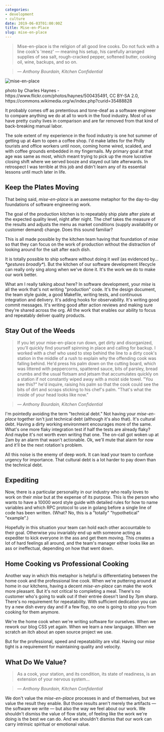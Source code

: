 ```yaml
---
categories:
- development
- culture
date: 2019-06-03T01:00:00Z
title: Mise-en-Place
slug: mise-en-place
---
```


>Mise-en-place is the religion of all good line cooks. Do not fuck with a line cook's 'meez' &mdash; meaning his setup, his carefully arranged supplies of sea salt, rough-cracked pepper, softened butter, cooking oil, wine, backups, and so on.

> <cite>&mdash; Anthony Bourdain, _Kitchen Confidential_</cite>

![mise-en-place](/images/20190604/1200px-Mise_en_place_for_hot_station.jpg)

<aside>photo by Charles Haynes - <a>https://www.flickr.com/photos/haynes/500435491</a>, CC BY-SA 2.0, <a>https://commons.wikimedia.org/w/index.php?curid=35488828</a></aside>


It probably comes off as pretentious and tone-deaf as a software engineer to compare anything we do at all to work in the food industry. Most of us have pretty cushy lives in comparison and are far removed from that kind of back-breaking manual labor.

The sole extent of my experience in the food industry is one hot summer of getting up at 4am to open a coffee shop. I'd make lattes for the Philly tourists and office workers until noon, coming home wired, scalded, and with coffee grounds embedded in my fingernails. My primary goal at that age was same as most, which meant trying to pick up the more lucrative closing shift where we served booze and stayed out late afterwards. In retrospect I was terrible at this job and didn't learn any of its essential lessons until much later in life.

## Keep the Plates Moving

That being said, _mise-en-place_ is an awesome metaphor for the day-to-day foundations of software engineering work.

The goal of the production kitchen is to repeatably ship plate after plate at the expected quality level, night after night. The chef takes the measure of the results and adjusts the menu as market conditions (supply availability or customer demand) change. Does this sound familiar?

This is all made possible by the kitchen team having that foundation of _mise_ so that they can focus on the work of production without the distraction of looking around for the salt after each dish.

It is totally possible to ship software without doing it _well_ (as evidenced by... _\*gestures broadly\*_). But the kitchen of our software development lifecycle can really only sing along when we've done it. It's the work we do to make our work better.

What am I really talking about here? In software development, your _mise_ is all the work that's not writing "production" code. It's the design document, the team style guide, a good Makefile, writing tests, and continuous integration and delivery. It's adding hooks for observability. It's writing good commit messages. It's writing good after action reviews and making sure they're shared across the org. All the work that enables our ability to focus and repeatably deliver quality products.


## Stay Out of the Weeds

> If you let your mise-en-place run down, get dirty and disorganized, you'll quickly find yourself spinning in place and calling for backup. I worked with a chef who used to step behind the line to a dirty cook's station in the middle of a rush to explain why the offending cook was falling behind. He'd press his palm down on the cutting board, which was littered with peppercorns, spattered sauce, bits of parsley, bread crumbs and the usual flotsam and jetsam that accumulates quickly on a station if not constantly wiped away with a moist side towel. "You see this?" he'd inquire, raising his palm so that the cook could see the bits of dirt and scraps sticking to his chef's palm. "That's what the inside of your head looks like now."

> <cite>&mdash; Anthony Bourdain, _Kitchen Confidential_</cite>

I'm pointedly avoiding the term "technical debt." Not having your _mise-en-place_ together isn't just technical debt (although it's also that). It's cultural debt. Having a dirty working environment encourages more of the same. What's one more flaky integration test if half the tests are already flaky? And maybe it's not worth even writing that one. The on-call got woken up at 2am by an alarm that wasn't actionable. Ok, we'll mute that alarm for now and it'll be the next rotation's problem.

All this noise is the enemy of deep work. It can lead your team to confuse urgency for importance. That cultural debt is a lot harder to pay down than the technical debt.

## Expediting

Now, there is a particular personality in our industry who really loves to work on their _mise_ but at the expense of its purpose. This is the person who wants to have a 10000 word style guide with detailed rules for how to name variables and which RPC protocol to use in golang before a single line of code has been written. (What? No, this is a "totally" "hypothetical" "example".)

Hopefully in this situation your team can hold each other accountable to their goal. Otherwise you invariably end up with someone acting as expediter to kick everyone in the ass and get them moving. This creates a lot of hard feelings all around, and the team's manager either looks like an ass or ineffectual, depending on how that went down.

## Home Cooking vs Professional Cooking

Another way in which this metaphor is helpful is differentiating between the home cook and the professional line cook. When we're puttering around at home in our kitchens, having a decent _mise-en-place_ can make the work more pleasant. But it's not critical to completing a meal. There's no customer who's going to walk out if their entrée doesn't land by 7pm sharp. There's no requirement for repeatability. With sufficient dedication you can try a new dish every day and if a few flop, no one is going to stop you from cooking for them anymore.

We're the home cook when we're writing software for ourselves. When we rework our blog CSS yet again. When we learn a new language. When we scratch an itch about an open source project we use.

But for the professional, speed and repeatability are vital. Having our _mise_ tight is a requirement for maintaining quality and velocity.

## What Do We Value?

> As a cook, your station, and its condition, its state of readiness, is an extension of your nervous system...

> <cite>&mdash; Anthony Bourdain, _Kitchen Confidential_</cite>

We don't value the _mise-en-place_ processes in and of themselves, but we value the result they enable. But those results aren't merely the artifacts &mdash; the software we write &mdash; but also the way we feel about our work. We shouldn't dismiss the value of flow state, of feeling like the work we're doing is the best we can do. And we shouldn't dismiss that our work can carry intrinsic spiritual or emotional value.
